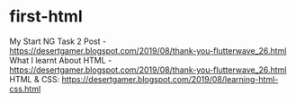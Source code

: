 # first-html
My Start NG Task 2
Post - https://desertgamer.blogspot.com/2019/08/thank-you-flutterwave_26.html
What I learnt About HTML - https://desertgamer.blogspot.com/2019/08/thank-you-flutterwave_26.html
HTML & CSS: https://desertgamer.blogspot.com/2019/08/learning-html-css.html
